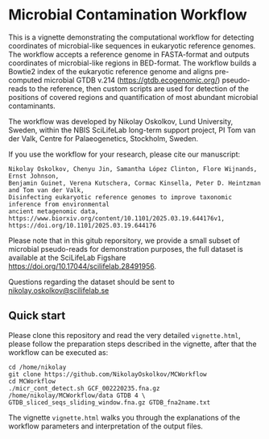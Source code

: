 # Microbial Contamination Workflow

This is a vignette demonstrating the computational workflow for detecting coordinates of microbial-like sequences in eukaryotic reference genomes. The workflow accepts a reference genome in FASTA-format and outputs coordinates of microbial-like regions in BED-format. The workflow builds a Bowtie2 index of the eukaryotic reference genome and aligns pre-computed microbial GTDB v.214 (https://gtdb.ecogenomic.org/) pseudo-reads to the reference, then custom scripts are used for detection of the positions of covered regions and quantification of most abundant microbial contaminants.

The workflow was developed by Nikolay Oskolkov, Lund University, Sweden, within the NBIS SciLifeLab long-term support project, PI Tom van der Valk, Centre for Palaeogenetics, Stockholm, Sweden.

If you use the workflow for your research, please cite our manuscript:

    Nikolay Oskolkov, Chenyu Jin, Samantha López Clinton, Flore Wijnands, Ernst Johnson, 
    Benjamin Guinet, Verena Kutschera, Cormac Kinsella, Peter D. Heintzman and Tom van der Valk, 
    Disinfecting eukaryotic reference genomes to improve taxonomic inference from environmental 
    ancient metagenomic data, https://www.biorxiv.org/content/10.1101/2025.03.19.644176v1, 
    https://doi.org/10.1101/2025.03.19.644176

Please note that in this gitub reporsitory, we provide a small subset of microbial pseudo-reads for demonstration purposes, the full dataset is available at the SciLifeLab Figshare https://doi.org/10.17044/scilifelab.28491956.

Questions regarding the dataset should be sent to nikolay.oskolkov@scilifelab.se

## Quick start
Please clone this repository and read the very detailed `vignette.html`, please follow the preparation steps described in the vignette, after that the workflow can be executed as:

    cd /home/nikolay
    git clone https://github.com/NikolayOskolkov/MCWorkflow
    cd MCWorkflow
    ./micr_cont_detect.sh GCF_002220235.fna.gz /home/nikolay/MCWorkflow/data GTDB 4 \
    GTDB_sliced_seqs_sliding_window.fna.gz GTDB_fna2name.txt

The vignette `vignette.html` walks you through the explanations of the workflow parameters and interpretation of the output files.
